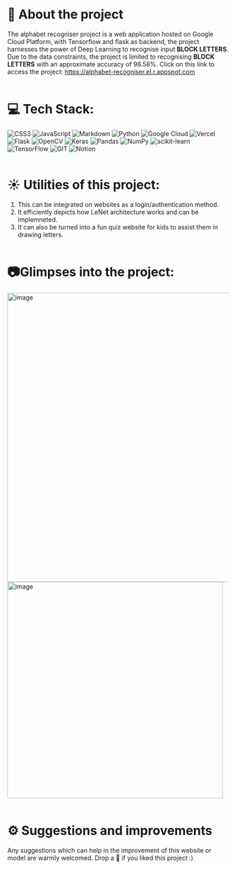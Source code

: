 # 📝 About the project
The alphabet recogniser project is a web application hosted on Google Cloud Platform, with Tensorflow and flask as backend, the project harnesses the power of Deep Learning
to recognise input **BLOCK LETTERS**. Due to the data constraints, the project is limited to recognising **BLOCK LETTERS** with an approximate accuracy of 98.58%. Click on
this link to access the project: https://alphabet-recogniser.el.r.appspot.com
<br></br>
# 💻 Tech Stack:
![CSS3](https://img.shields.io/badge/css3-%231572B6.svg?style=for-the-badge&logo=css3&logoColor=white) ![JavaScript](https://img.shields.io/badge/javascript-%23323330.svg?style=for-the-badge&logo=javascript&logoColor=%23F7DF1E) ![Markdown](https://img.shields.io/badge/markdown-%23000000.svg?style=for-the-badge&logo=markdown&logoColor=white) ![Python](https://img.shields.io/badge/python-3670A0?style=for-the-badge&logo=python&logoColor=ffdd54) ![Google Cloud](https://img.shields.io/badge/GoogleCloud-%234285F4.svg?style=for-the-badge&logo=google-cloud&logoColor=white) ![Vercel](https://img.shields.io/badge/vercel-%23000000.svg?style=for-the-badge&logo=vercel&logoColor=white) ![Flask](https://img.shields.io/badge/flask-%23000.svg?style=for-the-badge&logo=flask&logoColor=white) ![OpenCV](https://img.shields.io/badge/opencv-%23white.svg?style=for-the-badge&logo=opencv&logoColor=white) ![Keras](https://img.shields.io/badge/Keras-%23D00000.svg?style=for-the-badge&logo=Keras&logoColor=white) ![Pandas](https://img.shields.io/badge/pandas-%23150458.svg?style=for-the-badge&logo=pandas&logoColor=white) ![NumPy](https://img.shields.io/badge/numpy-%23013243.svg?style=for-the-badge&logo=numpy&logoColor=white) ![scikit-learn](https://img.shields.io/badge/scikit--learn-%23F7931E.svg?style=for-the-badge&logo=scikit-learn&logoColor=white) ![TensorFlow](https://img.shields.io/badge/TensorFlow-%23FF6F00.svg?style=for-the-badge&logo=TensorFlow&logoColor=white) ![GIT](https://img.shields.io/badge/Git-fc6d26?style=for-the-badge&logo=git&logoColor=white) ![Notion](https://img.shields.io/badge/Notion-%23000000.svg?style=for-the-badge&logo=notion&logoColor=white)
<br></br>
# ☀️ Utilities of this project:
1. This can be integrated on websites as a login/authentication method.
2. It efficiently depicts how LeNet architecture works and can be implemneted.
3. It can also be turned into a fun quiz website for kids to assist them in drawing letters.
<br></br>
# 📷Glimpses into the project:
<img width="653" alt="image" src="https://github.com/aarushiksk/Alphabet-Recogniser/assets/92772439/6567c079-1c87-4cdb-9863-b0a4f6dfe06c">
<img width="489" alt="image" src="https://github.com/aarushiksk/Alphabet-Recogniser/assets/92772439/7098d44e-9566-42a7-9098-4515121588d3">
<br></br>

# ⚙️ Suggestions and improvements
Any suggestions which can help in the improvement of this website or model are warmly welcomed. Drop a 🌟 if you liked this project :)

